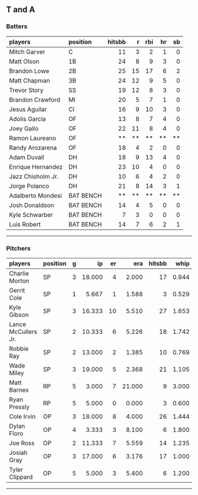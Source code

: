 ## T and A

### Batters

 
|players           |position  | hitsbb|  r| rbi| hr| sb| 
|:-----------------|:---------|------:|--:|---:|--:|--:| 
|Mitch Garver      |C         |     11|  3|   2|  1|  0| 
|Matt Olson        |1B        |     24|  8|   9|  3|  0| 
|Brandon Lowe      |2B        |     25| 15|  17|  6|  2| 
|Matt Chapman      |3B        |     24| 12|   9|  5|  0| 
|Trevor Story      |SS        |     19| 12|   8|  3|  0| 
|Brandon Crawford  |MI        |     20|  5|   7|  1|  0| 
|Jesus Aguilar     |CI        |     16|  9|  10|  3|  0| 
|Adolis Garcia     |OF        |     13|  8|   7|  4|  0| 
|Joey Gallo        |OF        |     22| 11|   8|  4|  0| 
|Ramon Laureano    |OF        |     **| **|  **| **| **| 
|Randy Arozarena   |OF        |     18|  4|   2|  0|  0| 
|Adam Duvall       |DH        |     18|  9|  13|  4|  0| 
|Enrique Hernandez |DH        |     23| 10|   4|  0|  0| 
|Jazz Chisholm Jr. |DH        |     10|  6|   4|  2|  0| 
|Jorge Polanco     |DH        |     21|  8|  14|  3|  1| 
|Adalberto Mondesi |BAT BENCH |     **| **|  **| **| **| 
|Josh Donaldson    |BAT BENCH |     14|  4|   5|  0|  0| 
|Kyle Schwarber    |BAT BENCH |      7|  3|   0|  0|  0| 
|Luis Robert       |BAT BENCH |     14|  7|   6|  2|  1| 


* * *

### Pitchers

 
|players             |position |  g|     ip| er|    era| hitsbb|  whip| so|  w| sv| 
|:-------------------|:--------|--:|------:|--:|------:|------:|-----:|--:|--:|--:| 
|Charlie Morton      |SP       |  3| 18.000|  4|  2.000|     17| 0.944| 23|  2|  0| 
|Gerrit Cole         |SP       |  1|  5.667|  1|  1.588|      3| 0.529|  9|  1|  0| 
|Kyle Gibson         |SP       |  3| 16.333| 10|  5.510|     27| 1.653| 11|  1|  0| 
|Lance McCullers Jr. |SP       |  2| 10.333|  6|  5.226|     18| 1.742| 12|  0|  0| 
|Robbie Ray          |SP       |  2| 13.000|  2|  1.385|     10| 0.769| 13|  0|  0| 
|Wade Miley          |SP       |  3| 19.000|  5|  2.368|     21| 1.105| 16|  2|  0| 
|Matt Barnes         |RP       |  5|  3.000|  7| 21.000|      9| 3.000|  4|  1|  0| 
|Ryan Pressly        |RP       |  5|  5.000|  0|  0.000|      3| 0.600|  6|  1|  1| 
|Cole Irvin          |OP       |  3| 18.000|  8|  4.000|     26| 1.444|  7|  2|  0| 
|Dylan Floro         |OP       |  4|  3.333|  3|  8.100|      6| 1.800|  5|  1|  1| 
|Joe Ross            |OP       |  2| 11.333|  7|  5.559|     14| 1.235|  9|  0|  0| 
|Josiah Gray         |OP       |  3| 17.000|  6|  3.176|     17| 1.000| 20|  0|  0| 
|Tyler Clippard      |OP       |  5|  5.000|  3|  5.400|      6| 1.200|  4|  1|  2| 


* * *


